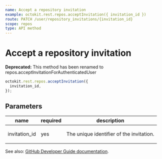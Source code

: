 ```yaml
---
name: Accept a repository invitation
example: octokit.rest.repos.acceptInvitation({ invitation_id })
route: PATCH /user/repository_invitations/{invitation_id}
scope: repos
type: API method
---
```


# Accept a repository invitation

**Deprecated:** This method has been renamed to repos.acceptInvitationForAuthenticatedUser

```js
octokit.rest.repos.acceptInvitation({
  invitation_id,
});
```

## Parameters

<table>
  <thead>
    <tr>
      <th>name</th>
      <th>required</th>
      <th>description</th>
    </tr>
  </thead>
  <tbody>
    <tr><td>invitation_id</td><td>yes</td><td>

The unique identifier of the invitation.

</td></tr>
  </tbody>
</table>

See also: [GitHub Developer Guide documentation](https://docs.github.com/rest/reference/repos#accept-a-repository-invitation).
